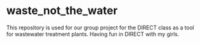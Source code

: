 # waste_not_the_water
This repository is used for our group project for the DIRECT class as a tool for wastewater treatment plants.
Having fun in DIRECT with my girls.